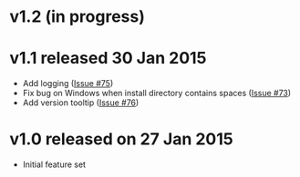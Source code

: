 # v1.2 (in progress)

# v1.1 released 30 Jan 2015

- Add logging ([Issue #75](https://github.com/oakmac/cuttle/issues/75))
- Fix bug on Windows when install directory contains spaces ([Issue #73](https://github.com/oakmac/cuttle/issues/73))
- Add version tooltip ([Issue #76](https://github.com/oakmac/cuttle/issues/76))

# v1.0 released on 27 Jan 2015

- Initial feature set
